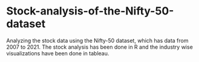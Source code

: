 # Stock-analysis-of-the-Nifty-50-dataset
Analyzing the stock data using the Nifty-50 dataset, which has data from 2007 to 2021. 
The stock analysis has been done in R and the industry wise visualizations have been done in tableau.
